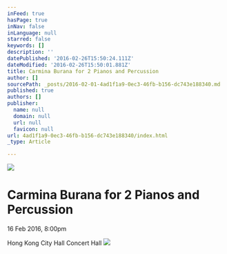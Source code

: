 ```yaml
---
inFeed: true
hasPage: true
inNav: false
inLanguage: null
starred: false
keywords: []
description: ''
datePublished: '2016-02-26T15:50:24.111Z'
dateModified: '2016-02-26T15:50:01.881Z'
title: Carmina Burana for 2 Pianos and Percussion
author: []
sourcePath: _posts/2016-02-01-4ad1f1a9-0ec3-46fb-b156-dc743e188340.md
published: true
authors: []
publisher:
  name: null
  domain: null
  url: null
  favicon: null
url: 4ad1f1a9-0ec3-46fb-b156-dc743e188340/index.html
_type: Article

---
```

![](https://the-grid-user-content.s3-us-west-2.amazonaws.com/45c7cace-2916-41c3-ac96-6f976e2adb00.jpg)

# Carmina Burana for 2 Pianos and Percussion

16 Feb 2016, 8:00pm

Hong Kong City Hall Concert Hall
![](https://s3-us-west-2.amazonaws.com/the-grid-img/p/559fb33908c6808c70114a8be6a3365581282311.jpg)